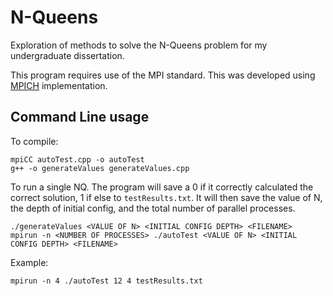 # N-Queens
Exploration of methods to solve the N-Queens problem for my undergraduate dissertation. 

This program requires use of the MPI standard. This was developed using [MPICH](https://www.mpich.org/ "MPICH") implementation.
## Command Line usage
To compile:
```
mpiCC autoTest.cpp -o autoTest 
g++ -o generateValues generateValues.cpp
```
To run a single NQ.
The program will save a 0 if it correctly calculated the correct solution, 1 if else to `testResults.txt`.
It will then save the value of N, the depth of initial config, and the total number of parallel processes.
```
./generateValues <VALUE OF N> <INITIAL CONFIG DEPTH> <FILENAME>
mpirun -n <NUMBER OF PROCESSES> ./autoTest <VALUE OF N> <INITIAL CONFIG DEPTH> <FILENAME>
```
Example:
```
mpirun -n 4 ./autoTest 12 4 testResults.txt
```
